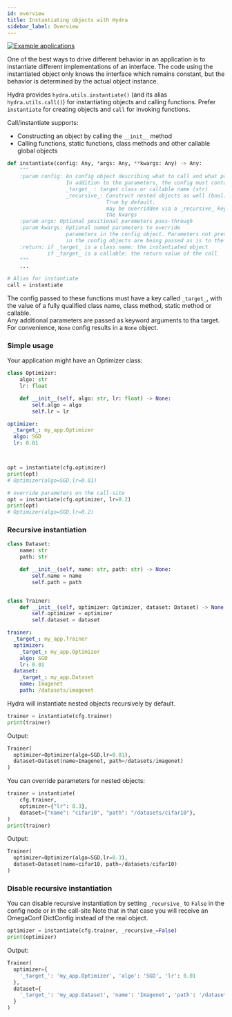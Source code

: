 ```yaml
---
id: overview
title: Instantiating objects with Hydra
sidebar_label: Overview
---
```

[![Example applications](https://img.shields.io/badge/-Example%20applications-informational)](https://github.com/facebookresearch/hydra/tree/master/examples/instantiate)

One of the best ways to drive different behavior in an application is to instantiate different implementations of an interface.
The code using the instantiated object only knows the interface which remains constant, but the behavior
is determined by the actual object instance.

Hydra provides `hydra.utils.instantiate()` (and its alias `hydra.utils.call()`) for instantiating objects and calling functions. Prefer `instantiate` for creating objects and `call` for invoking functions.

Call/instantiate supports:
- Constructing an object by calling the `__init__` method
- Calling functions, static functions, class methods and other callable global objects

```python
def instantiate(config: Any, *args: Any, **kwargs: Any) -> Any:
    """
    :param config: An config object describing what to call and what params to use.
                   In addition to the parameters, the config must contain:
                   _target_ : target class or callable name (str)
                   _recursive_: Construct nested objects as well (bool).
                                True by default.
                                may be overridden via a _recursive_ key in
                                the kwargs
    :param args: Optional positional parameters pass-through
    :param kwargs: Optional named parameters to override 
                   parameters in the config object. Parameters not present
                   in the config objects are being passed as is to the target.
    :return: if _target_ is a class name: the instantiated object
             if _target_ is a callable: the return value of the call
    """
    ...

# Alias for instantiate
call = instantiate
```

The config passed to these functions must have a key called `_target_`, with the value of a fully qualified class name, class method, static method or callable.   
Any additional parameters are passed as keyword arguments to tha target.
For convenience, `None` config results in a `None` object.

### Simple usage
Your application might have an Optimizer class:
```python title="Example class"
class Optimizer:
    algo: str
    lr: float

    def __init__(self, algo: str, lr: float) -> None:
        self.algo = algo
        self.lr = lr
```

<div className="row">

<div className="col col--6">

```yaml title="Config"
optimizer:
  _target_: my_app.Optimizer
  algo: SGD
  lr: 0.01




```


</div>

<div className="col col--6">

```python title="Instantiation"
opt = instantiate(cfg.optimizer)
print(opt)
# Optimizer(algo=SGD,lr=0.01)

# override parameters on the call-site
opt = instantiate(cfg.optimizer, lr=0.2)
print(opt)
# Optimizer(algo=SGD,lr=0.2)
```

</div>
</div>


### Recursive instantiation
 
```python title="Additional classes"
class Dataset:
    name: str
    path: str

    def __init__(self, name: str, path: str) -> None:
        self.name = name
        self.path = path


class Trainer:
    def __init__(self, optimizer: Optimizer, dataset: Dataset) -> None:
        self.optimizer = optimizer
        self.dataset = dataset
```


```yaml title="Example config"
trainer:
  _target_: my_app.Trainer
  optimizer:
    _target_: my_app.Optimizer
    algo: SGD
    lr: 0.01
  dataset:
    _target_: my_app.Dataset
    name: Imagenet
    path: /datasets/imagenet
```

Hydra will instantiate nested objects recursively by default.
```python
trainer = instantiate(cfg.trainer)
print(trainer)
```
Output:
```python
Trainer(
  optimizer=Optimizer(algo=SGD,lr=0.01),
  dataset=Dataset(name=Imagenet, path=/datasets/imagenet)
)
```

You can override parameters for nested objects:
```python
trainer = instantiate(
    cfg.trainer,
    optimizer={"lr": 0.3},
    dataset={"name": "cifar10", "path": "/datasets/cifar10"},
)
print(trainer)
```
Output:
```python
Trainer(
  optimizer=Optimizer(algo=SGD,lr=0.3),
  dataset=Dataset(name=cifar10, path=/datasets/cifar10)
)
```

### Disable recursive instantiation
You can disable recursive instantiation by setting `_recursive_` to `False` in the config node or in the call-site
Note that in that case you will receive an OmegaConf DictConfig instead of the real object.
```python
optimizer = instantiate(cfg.trainer, _recursive_=False)
print(optimizer)
```

Output:
```python
Trainer(
  optimizer={
    '_target_': 'my_app.Optimizer', 'algo': 'SGD', 'lr': 0.01
  },
  dataset={
    '_target_': 'my_app.Dataset', 'name': 'Imagenet', 'path': '/datasets/imagenet'
  }
)